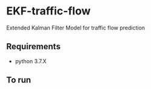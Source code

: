 # EKF-traffic-flow

Extended Kalman Filter Model for traffic flow prediction

## Requirements

* python 3.7.X



## To run

